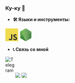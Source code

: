 ### Ку-ку 👋


+ **🛠 Языки и инструменты:**

<img height="40" src="https://raw.githubusercontent.com/github/explore/80688e429a7d4ef2fca1e82350fe8e3517d3494d/topics/javascript/javascript.png">    <img height="40" src="https://raw.githubusercontent.com/github/explore/80688e429a7d4ef2fca1e82350fe8e3517d3494d/topics/nodejs/nodejs.png">


+ **📞 Связь со мной**

<a href="https://t.me/somebadnick">
  <img align="left" alt="Telegram" width="31px" src="https://raw.githubusercontent.com/MrLivixx/MrLivixx/master/assets/telegram.svg" />
</a>

<br><br>

<a href="https://github.com/li0ard"><img align="center" src="https://github-readme-stats.vercel.app/api?username=li0ard&show_icons=true&hide_border=true"></a>
<a href="https://github.com/li0ard"><img align="center" src="https://github-readme-stats.vercel.app/api/top-langs/?username=li0ard&layout=compact&count_private=false&hide_border=true"></a>
